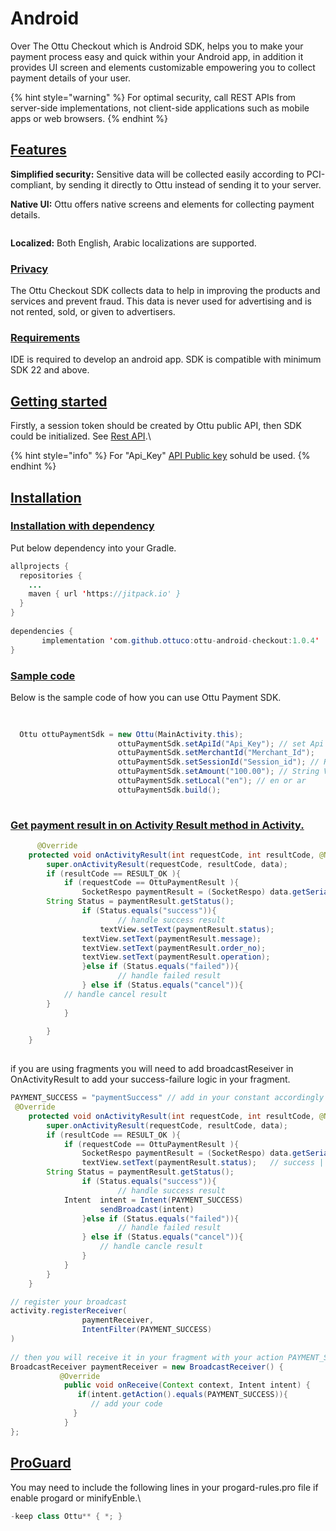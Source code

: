 # Android

Over The Ottu Checkout which is Android SDK, helps you to make your payment process easy and quick within your Android app, in addition it provides UI screen and elements  customizable empowering you to collect payment details of your user.

{% hint style="warning" %}
For optimal security, call REST APIs from server-side implementations, not client-side applications such as mobile apps or web browsers.
{% endhint %}

## [**Features**](android.md#features)

**Simplified security:** Sensitive data will be collected easily according to PCI-compliant, by sending it directly to Ottu instead of sending it to your server.

**Native UI:** Ottu offers native screens and elements for collecting payment details.

<figure><img src="../../.gitbook/assets/PayoutScreen (1).png" alt=""><figcaption></figcaption></figure>

**Localized:** Both English, Arabic localizations are supported.

### [**Privacy**](android.md#privacy)

The Ottu Checkout SDK collects data to help in improving the products and services and prevent fraud. This data is never used for advertising and is not rented, sold, or given to advertisers.

### [**Requirements**](android.md#requirements)

IDE is required to develop an android app. SDK is compatible with minimum SDK 22 and above.

## [**Getting started**](android.md#getting-started)

Firstly, a session token should be created  by Ottu public API, then SDK could be initialized. See [Rest API](broken-reference).\


{% hint style="info" %}
For "Api\_Key" [API Public key](../authentication.md#public-key) sohuld be used.
{% endhint %}

## [Installation](android.md#installation)

### [**Installation with dependency**](android.md#installation-with-dependency)

Put below dependency into your Gradle.

```java
allprojects {
  repositories {
	...
	maven { url 'https://jitpack.io' }
  }
}
    
dependencies {
       implementation 'com.github.ottuco:ottu-android-checkout:1.0.4'
}
```

### [Sample code](android.md#sample-code)

Below is the sample code of how you can use Ottu Payment SDK.

```java
	
	
  Ottu ottuPaymentSdk = new Ottu(MainActivity.this);
                        ottuPaymentSdk.setApiId("Api_Key"); // set Api Key which is get from Ottu merchant account
                        ottuPaymentSdk.setMerchantId("Merchant_Id");
                        ottuPaymentSdk.setSessionId("Session_id"); // Retrive from public API
                        ottuPaymentSdk.setAmount("100.00"); // String Value
                        ottuPaymentSdk.setLocal("en"); // en or ar
                        ottuPaymentSdk.build();
	

```

### [Get payment result in on Activity Result method in Activity.](android.md#get-payment-result-in-on-activity-result-method-in-activity.)

```java
	  @Override
    protected void onActivityResult(int requestCode, int resultCode, @Nullable Intent data) {
        super.onActivityResult(requestCode, resultCode, data);
        if (resultCode == RESULT_OK ){
            if (requestCode == OttuPaymentResult ){
                SocketRespo paymentResult = (SocketRespo) data.getSerializableExtra("paymentResult");
		String Status = paymentResult.getStatus();
                if (Status.equals("success")){
                    	// handle success result
                	textView.setText(paymentResult.status);   
	        	textView.setText(paymentResult.message);
	        	textView.setText(paymentResult.order_no);
	        	textView.setText(paymentResult.operation);
                }else if (Status.equals("failed")){
                    	// handle failed result
                } else if (Status.equals("cancel")){
			// handle cancel result
		}
            }

        }
    }
	
```

if you are using fragments you will need to add broadcastReseiver in OnActivityResult to add your success-failure logic in your fragment.

```java
PAYMENT_SUCCESS = "paymentSuccess" // add in your constant accordingly
 @Override
    protected void onActivityResult(int requestCode, int resultCode, @Nullable Intent data) {
        super.onActivityResult(requestCode, resultCode, data);
        if (resultCode == RESULT_OK ){
            if (requestCode == OttuPaymentResult ){
                SocketRespo paymentResult = (SocketRespo) data.getSerializableExtra("paymentResult");
                textView.setText(paymentResult.status);   // success || failed || cancel
		String Status = paymentResult.getStatus();
                if (Status.equals("success")){
                    	// handle success result
 			Intent  intent = Intent(PAYMENT_SUCCESS)
               		sendBroadcast(intent)
                }else if (Status.equals("failed")){
                    	// handle failed result
                } else if (Status.equals("cancel")){
                   	// handle cancle result
                }
            }
        }
    }

// register your broadcast
activity.registerReceiver(
                paymentReceiver,
                IntentFilter(PAYMENT_SUCCESS)
)
	
// then you will receive it in your fragment with your action PAYMENT_SUCCESS
BroadcastReceiver paymentReceiver = new BroadcastReceiver() {
           @Override
            public void onReceive(Context context, Intent intent) {
               if(intent.getAction().equals(PAYMENT_SUCCESS)){
                  // add your code 
              }
            }
};
```

## [**ProGuard**](android.md#proguard)

You may need to include the following lines in your progard-rules.pro file if enable progard or minifyEnble.\


```java
-keep class Ottu** { *; }
```

